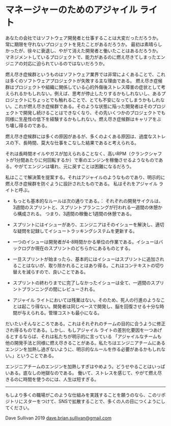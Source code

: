 # マネージャーのためのアジャイル ライト

あなたの会社ではソフトウェア開発者と仕事することは大変だっただろうか。
常に期限を守れないプロジェクトを見たことがあるだろうか。
最初は素晴らしかったが、徐々に衰退し、やがて消えた開発者と働いたことはあるだろうか。
マネジメントしているプロジェクトで、能力があるのに燃え尽きてしまったエンジニアの対応に迫られているのではないだろうか。

燃え尽き症候群というものはソフトウェア業界では非常によくあることで、これは多くのソフトウェアプロジェクトが失敗する主な理由である。
燃え尽き症候群はプロジェクトや組織に関係している心的外傷後ストレス障害の症状として考えられるかもしれない。例えば、思考が停止したりするかもしれないし、あるプロジェクトにちょっとでも触れることで、とても不安になってしまうかもしれない。これが燃え尽き症候群である。そのような状態に陥った開発者はそのプロジェクトで開発し続けることはできなくなり、その先いくつかのプロジェクトでも同様に生産性の低下を経験するかもしれない。燃え尽き症候群はキャリアをぶち壊し得るのである。

燃え尽き症候群には多くの原因があるが、多くのよくある原因は、過度なストレスの下、長時間、莫大な仕事をこなした結果であると考えられる。

それは長時間オイルやガスが加えられることなく、高いRPM（クランクシャフトが1分間あたりに何回転するか）で車のエンジンを稼働させるようなものである。やがてエンジンは壊れ、元に戻すことは困難になるだろう。

私はここで解決策を提案する。それはアジャイルのようなものであり、明示的に燃え尽き症候群を防ぐように設計されたものである。
私はそれをアジャイル ライトと呼ぶ。

* もっとも基本的なルールは次の通りである。： それぞれの開発サイクルは、3週間のスプリントと、スプリントプランニングが行われる一週間の休憩から構成される。
つまり、3週間の稼働と1週間の休憩である。

* スプリントにはイシューがあり、エンジニアはそのイシューを解決し、適切な疑問を記録してイシュートラッキングシステムを更新する。

* 一つのイシューは開発者が4-8時間かかる単位の作業である。イシューはバックログか現在のスプリントのどちらかにあるものとする。

* 一旦スプリントが始まったら、基本的にはイシューはスプリントに追加されることはないが、取り除かれることはあり得る。これはコンテキストの切り替えを減らすので、良いことである。

* スプリントの終わりまでに完了しなかったイシューは全て、一週間のスプリントプランニングの間にレビューされる。

* アジャイル ライトにおいては残業はない。そのため、死人の行進のようなことは起こり得ない。開発者は同じペースで開発し、脳を回復させる十分な時間が与えられる。管理コストも最小になる。

だいたいそんなところである。これはそれぞれのチームの目的に合うように修正され得るものである。しかし、もしアジャイル ライトの差別化要因を一つあげるとするならば、それは私たちが明示的に言っている
「アジャイルなチームも他の開発手法と同様に燃え尽きることがある。私たちはエンジニアチームにあるエンジンを加熱し過ぎないように、明示的なルールを作る必要があるかもしれない。」ということである。

エンジニアチームのエンジンを加熱しすぎはやめよう。どうせやることはいっぱいある。底なしの地獄なのである。
働いて、ストレスを感じて、やがて燃え尽きるのに時間を使うのには、人生は短すぎる。

---
もしより多くの職場がこのような仕組みを実践することを願うのなら、このリポジトリにスターをつけて、SNSで拡散することで、多くの人の目につくようにしてください。

Dave Sullivan 2019 dave.brian.sullivan@gmail.com
